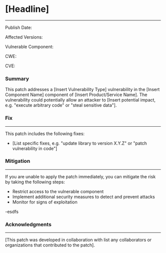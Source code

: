 # [Headline]

-------------------

Publish Date:

Affected Versions:

Vulnerable Component:

CWE:

CVE: 


### Summary

This patch addresses a [Insert Vulnerability Type] vulnerability in the [Insert Component Name] component of [Insert Product/Service Name]. The vulnerability could potentially allow an attacker to [Insert potential impact, e.g. "execute arbitrary code" or "steal sensitive data"].



### Fix
----

This patch includes the following fixes:

* [List specific fixes, e.g. "update library to version X.Y.Z" or "patch vulnerability in code"]

### Mitigation
-------------

If you are unable to apply the patch immediately, you can mitigate the risk by taking the following steps:

* Restrict access to the vulnerable component
* Implement additional security measures to detect and prevent attacks
* Monitor for signs of exploitation

  
-esdfs

### Acknowledgments
----------------

[This patch was developed in collaboration with list any collaborators or organizations that contributed to the patch].

